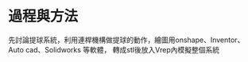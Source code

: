 過程與方法
===




先討論提球系統，利用連桿機構做提球的動作，繪圖用onshape、Inventor、Auto cad、Solidworks 等軟體，
轉成stl後放入Vrep內模擬整個系統
